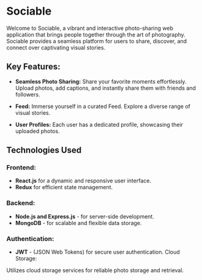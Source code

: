 # Sociable

Welcome to Sociable, a vibrant and interactive photo-sharing web application that brings people together through the art of photography. Sociable provides a seamless platform for users to share, discover, and connect over captivating visual stories.

## Key Features:

- **Seamless Photo Sharing:**
  Share your favorite moments effortlessly. Upload photos, add captions, and instantly share them with friends and followers.

- **Feed:**
Immerse yourself in a curated Feed. Explore a diverse range of visual stories.

- **User Profiles:**
Each user has a dedicated profile, showcasing their uploaded photos.


## Technologies Used
### Frontend:

- **React.js** for a dynamic and responsive user interface.
- **Redux** for efficient state management.

### Backend:

- **Node.js and Express.js** - for server-side development.
- **MongoDB** - for scalable and flexible data storage.

### Authentication:

- **JWT** - (JSON Web Tokens) for secure user authentication.
Cloud Storage:

Utilizes cloud storage services for reliable photo storage and retrieval.
